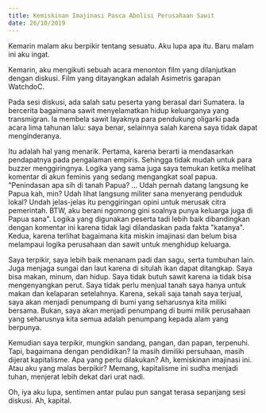 ```yaml
---
title: Kemiskinan Imajinasi Pasca Abolisi Perusahaan Sawit
date: 26/10/2019
---
```

Kemarin malam aku berpikir tentang sesuatu. Aku lupa apa itu. Baru malam ini aku ingat.

Kemarin, aku mengikuti sebuah acara menonton film yang dilanjutkan dengan diskusi. Film yang ditayangkan adalah Asimetris garapan WatchdoC.

Pada sesi diskusi, ada salah satu peserta yang berasal dari Sumatera. Ia bercerita bagaimana sawit menyelamatkan hidup keluarganya yang transmigran. Ia membela sawit layaknya para pendukung oligarki pada acara lima tahunan lalu: saya benar, selainnya salah karena saya tidak dapat menginderanya.

Itu adalah hal yang menarik. Pertama, karena berarti ia mendasarkan pendapatnya pada pengalaman empiris. Sehingga tidak mudah untuk para buzzer menggiringnya. Logika yang sama juga saya temukan ketika melihat komentar di akun feminis yang sedang mengangkat soal papua. "Penindasan apa sih di tanah Papua? ... Udah pernah datang langsung ke Papua kah, min? Udah lihat langsung militer sana menyerang penduduk lokal? Undah jelas-jelas itu penggiringan opini untuk merusak citra pemerintah. BTW, aku berani ngomong gini soalnya punya keluarga juga di Papua sana". Logika yang digunakan peserta tadi lebih baik dibandingkan dengan komentar ini karena tidak lagi dilandaskan pada fakta "katanya". Kedua, karena terlihat bagaimana kita miskin imajinasi dan belum bisa melampaui logika perusahaan dan sawit untuk menghidup keluarga.

Saya terpikir, saya lebih baik menanam padi dan sagu, serta tumbuhan lain. Juga menjaga sungai dan laut karena di situlah ikan dapat ditangkap. Saya bisa makan, minum, dan hidup. Saya tidak butuh sawit karena ia tidak bisa mengenyangkan perut. Saya tidak perlu menjual tanah saya hanya untuk makan dan kelaparan setelahnya. Karena, sekali saja tanah saya terjual, saya akan menjadi penumpang di bumi yang seharusnya kita miliki bersama. Bukan, saya akan menjadi penumpang di bumi milik perusahaan yang seharusnya kita semua adalah penumpang kepada alam yang berpunya.

Kemudian saya terpikir, mungkin sandang, pangan, dan papan, terpenuhi. Tapi, bagaimana dengan pendidikan? Ia masih dimiliki persuhaan, masih dijerat kapitalisme. Apa yang perlu dilakukan? Ah, kemiskinan imajinasi ini. Atau aku yang malas berpikir? Memang, kapitalisme ini sudha menjadi tuhan, menjerat lebih dekat dari urat nadi.

Oh, iya aku lupa, sentimen antar pulau pun sangat terasa sepanjang sesi diskusi. Ah, kapital.